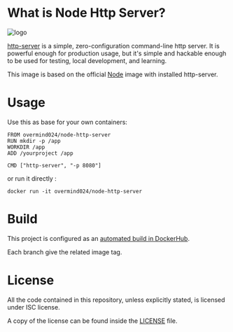 # What is Node Http Server? 

![logo](https://github.com/nodeapps/http-server/raw/master/screenshots/public.png)

[http-server](https://www.npmjs.com/package/http-server) is a simple, zero-configuration command-line http server. It is powerful enough for production usage, but it's simple and hackable enough to be used for testing, local development, and learning.

This image is based on the official [Node](https://hub.docker.com/_/node/) image with installed http-server.

# Usage

Use this as base for your own containers:

```
FROM overmind024/node-http-server
RUN mkdir -p /app
WORKDIR /app
ADD /yourproject /app

CMD ["http-server", "-p 8080"]
```

or run it directly : 

```
docker run -it overmind024/node-http-server
```

# Build

This project is configured as an [automated build in DockerHub](https://hub.docker.com/r/overmind024/node-http-server/). 

Each branch give the related image tag.  

# License

All the code contained in this repository, unless explicitly stated, is
licensed under ISC license.

A copy of the license can be found inside the [LICENSE](LICENSE) file.